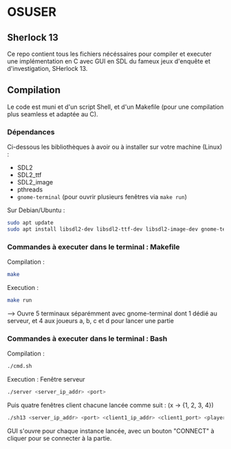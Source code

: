 # OSUSER

## Sherlock 13

Ce repo contient tous les fichiers nécéssaires pour compiler et executer une implémentation en C avec GUI en SDL du fameux jeux d'enquête et d'investigation, SHerlock 13.


## Compilation

Le code est muni et d'un script Shell, et d'un Makefile (pour une compilation plus seamless et adaptée au C).

### Dépendances

Ci-dessous les bibliothèques à avoir ou à installer sur votre machine (Linux) :

- SDL2
- SDL2_ttf
- SDL2_image
- pthreads
- `gnome-terminal` (pour ouvrir plusieurs fenêtres via `make run`)

Sur Debian/Ubuntu :

```bash
sudo apt update
sudo apt install libsdl2-dev libsdl2-ttf-dev libsdl2-image-dev gnome-terminal
```

### Commandes à executer dans le terminal : Makefile

Compilation :
```bash
make
```

Execution :
```bash
make run
```

--> Ouvre 5 terminaux séparémment avec gnome-terminal dont 1 dédié au serveur, et 4 aux joueurs a, b, c et d pour lancer une partie

### Commandes à executer dans le terminal : Bash

Compilation :
```bash
./cmd.sh
```

Execution : Fenêtre serveur
```bash
./server <server_ip_addr> <port>
```

Puis quatre fenêtres client chacune lancée comme suit : (x -> {1, 2, 3, 4})
```bash
./sh13 <server_ip_addr> <port> <client1_ip_addr> <client1_port> <player1_name>
```
GUI s'ouvre pour chaque instance lancée, avec un bouton "CONNECT" à cliquer pour se connecter à la partie.
